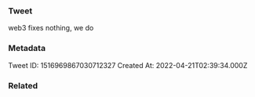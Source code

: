 ### Tweet
web3 fixes nothing, we do

### Metadata
Tweet ID: 1516969867030712327
Created At: 2022-04-21T02:39:34.000Z

### Related

